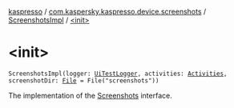 [kaspresso](../../index.md) / [com.kaspersky.kaspresso.device.screenshots](../index.md) / [ScreenshotsImpl](index.md) / [&lt;init&gt;](./-init-.md)

# &lt;init&gt;

`ScreenshotsImpl(logger: `[`UiTestLogger`](../../com.kaspersky.kaspresso.logger/-ui-test-logger.md)`, activities: `[`Activities`](../../com.kaspersky.kaspresso.device.activities/-activities/index.md)`, screenshotDir: `[`File`](https://developer.android.com/reference/java/io/File.html)` = File("screenshots"))`

The implementation of the [Screenshots](../-screenshots/index.md) interface.

